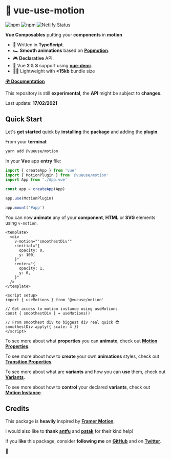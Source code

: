 # 🤹 vue-use-motion

[![npm](https://img.shields.io/npm/v/@vueuse/motion.svg)](https://www.npmjs.com/package/@vueuse/motion)
[![npm](https://img.shields.io/npm/dm/@vueuse/motion.svg)](https://npm-stat.com/charts.html?package=@vueuse/motion)
[![Netlify Status](https://api.netlify.com/api/v1/badges/ab1db459-8420-4bc6-9fac-2bc247fa2385/deploy-status)](https://app.netlify.com/sites/vue-use-motion/deploys)

**Vue Composables** putting your **components** in **motion**

- 🧩 Written in **TypeScript**.
- 🏎 **Smooth animations** based on [**Popmotion**](https://popmotion.io/).
- 🎮 **Declarative** API.
- 🤟 Vue **2** & **3** support using [**vue-demi**](https://github.com/antfu/vue-demi).
- 🏋️‍♀️ Lightweight with **<15kb** bundle size

[🌍 **Documentation**](https://vue-use-motion.netlify.app)

This repository is still **experimental**, the **API** might be subject to **changes**.

Last update: **17/02/2021**

## Quick Start

Let's **get started** quick by **installing** the **package** and adding the **plugin**.

From your **terminal**:

```bash
yarn add @vueuse/motion
```

In your **Vue** app **entry** file:

```javascript
import { createApp } from 'vue'
import { MotionPlugin } from '@vueuse/motion'
import App from './App.vue'

const app = createApp(App)

app.use(MotionPlugin)

app.mount('#app')
```

You can now **animate** any of your **component**, **HTML** or **SVG** elements using `v-motion`.

```vue
<template>
  <div
    v-motion="'smoothestDiv'"
    :initial="{
      opacity: 0,
      y: 100,
    }"
    :enter="{
      opacity: 1,
      y: 0,
    }"
  />
</template>

<script setup>
import { useMotions } from '@vueuse/motion'

// Get access to motion instance using useMotions
const { smoothestDiv } = useMotions()

// From smoothest div to biggest div real quick 😎
smoothestDiv.apply({ scale: 4 })
</script>
```

To see more about what **properties** you can **animate**, check out [**Motion Properties**](https://vue-use-motion.netlify.app/motion-properties).

To see more about how to **create** your own **animations** styles, check out [**Transition Properties**](https://vue-use-motion.netlify.app/transition-properties).

To see more about what are **variants** and how you can **use** them, check out [**Variants**](https://vue-use-motion.netlify.app/variants).

To see more about how to **control** your declared **variants**, check out [**Motion Instance**](https://vue-use-motion.netlify.app/motion-instance).

## Credits

This package is **heavily** inspired by [**Framer Motion**](https://www.framer.com/motion/).

I would also like to **thank** [**antfu**](https://github.com/antfu) and [**patak**](https://twitter.com/patak_js) for their kind help!

If you **like** this package, consider **following me** on [**GitHub**](https://github.com/Tahul) and on [**Twitter**](https://twitter.com/yaeeelglx).

👋
